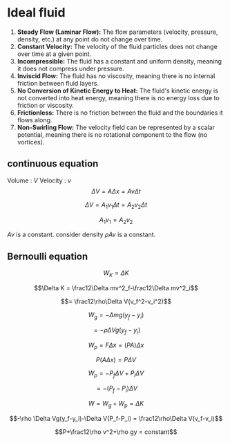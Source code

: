 # Ideal fluid
1. **Steady Flow (Laminar Flow):** The flow parameters (velocity, pressure, density, etc.) at any point do not change over time.
2. **Constant Velocity:** The velocity of the fluid particles does not change over time at a given point.
3. **Incompressible:** The fluid has a constant and uniform density, meaning it does not compress under pressure.
4. **Inviscid Flow:** The fluid has no viscosity, meaning there is no internal friction between fluid layers.
5. **No Conversion of Kinetic Energy to Heat:** The fluid's kinetic energy is not converted into heat energy, meaning there is no energy loss due to friction or viscosity.
6. **Frictionless:** There is no friction between the fluid and the boundaries it flows along.
7. **Non-Swirling Flow:** The velocity field can be represented by a scalar potential, meaning there is no rotational component to the flow (no vortices).
## continuous equation
Volume : $V$
Velocity : $v$
$$\Delta V = A\Delta x = Av\Delta t$$

$$\Delta V = A_1v_1\Delta t = A_2v_2\Delta t$$

$$A_1v_1 = A_2v_2$$

$Av$ is a constant. consider density $\rho Av$ is a constant.

## Bernoulli equation
$$W_K = \Delta K$$

$$\Delta K = \frac12\Delta mv^2_f-\frac12\Delta mv^2_i$$

$$= \frac12\rho\Delta V(v_f^2-v_i^2)$$

$$W_g = -\Delta mg(y_f-y_i)$$

$$= -\rho\Delta Vg(y_f-y_i)$$

$$W_p = F\Delta x = (PA)\Delta x$$

$$P(A\Delta x) = P\Delta V$$

$$W_p = -P_f\Delta V+P_i\Delta V$$

$$=-(P_f-P_i)\Delta V$$

$$W=  W_g+W_p = \Delta K$$

$$-\rho \Delta Vg(y_f-y_i)-\Delta V(P_f-P_i) = \frac12\rho\Delta V(v_f-v_i)$$

$$P+\frac12\rho v^2+\rho gy = constant$$